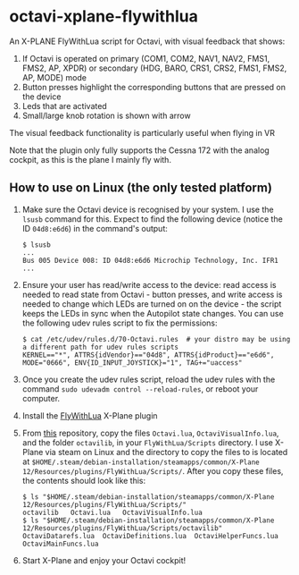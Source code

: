 # octavi-xplane-flywithlua
An X-PLANE FlyWithLua script for Octavi, with visual feedback that shows:

1. If Octavi is operated on primary (COM1, COM2, NAV1, NAV2, FMS1, FMS2, AP, XPDR) or secondary (HDG, BARO, CRS1, CRS2, FMS1, FMS2, AP, MODE) mode
2. Button presses highlight the corresponding buttons that are pressed on the device
3. Leds that are activated
4. Small/large knob rotation is shown with arrow
   
The visual feedback functionality is particularly useful when flying in VR

Note that the plugin only fully supports the Cessna 172 with the analog cockpit, as this is the plane I mainly fly with. 

## How to use on Linux (the only tested platform)

1. Make sure the Octavi device is recognised by your system. I use the `lsusb` command for this. Expect to find the following device (notice the ID `04d8:e6d6`) in the command's output:
   
       $ lsusb
       ...
       Bus 005 Device 008: ID 04d8:e6d6 Microchip Technology, Inc. IFR1
       ...
  
2. Ensure your user has read/write access to the device: read access is needed to read state from Octavi - button presses, and write access is needed to change which LEDs are turned on on the device - the script keeps the LEDs in sync when the Autopilot state changes. You can use the following udev rules script to fix the permissions:

       $ cat /etc/udev/rules.d/70-Octavi.rules  # your distro may be using a different path for udev rules scripts
       KERNEL=="*", ATTRS{idVendor}=="04d8", ATTRS{idProduct}=="e6d6", MODE="0666", ENV{ID_INPUT_JOYSTICK}="1", TAG+="uaccess"

3. Once you create the udev rules script, reload the udev rules with the command `sudo udevadm control --reload-rules`, or reboot your computer.
4. Install the [FlyWithLua](https://github.com/X-Friese/FlyWithLua) X-Plane plugin
5. From [this](https://github.com/cyberang3l/octavi-xplane-flywithlua) repository, copy the files `Octavi.lua`, `OctaviVisualInfo.lua`, and the folder `octavilib`, in your `FlyWithLua/Scripts` directory. I use X-Plane via steam on Linux and the directory to copy the files to is located at `$HOME/.steam/debian-installation/steamapps/common/X-Plane 12/Resources/plugins/FlyWithLua/Scripts/`. After you copy these files, the contents should look like this:

       $ ls "$HOME/.steam/debian-installation/steamapps/common/X-Plane 12/Resources/plugins/FlyWithLua/Scripts/"
       octavilib   Octavi.lua   OctaviVisualInfo.lua
       $ ls "$HOME/.steam/debian-installation/steamapps/common/X-Plane 12/Resources/plugins/FlyWithLua/Scripts/octavilib"
       OctaviDatarefs.lua  OctaviDefinitions.lua  OctaviHelperFuncs.lua  OctaviMainFuncs.lua

6. Start X-Plane and enjoy your Octavi cockpit!

